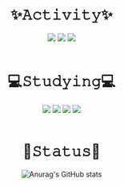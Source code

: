 <div align="center">

<h1>✨𝙰𝚌𝚝𝚒𝚟𝚒𝚝𝚢✨</h1> 
<img src="https://img.shields.io/badge/-K--Shield.Jr-blue"> 
<img src="https://img.shields.io/badge/-AISEC-lightgrey">
<img src="https://img.shields.io/badge/-Likelion-orange">

<br>

<br>
<h1>💻𝚂𝚝𝚞𝚍𝚢𝚒𝚗𝚐💻</h1>
<img src="https://img.shields.io/badge/-Reversing-lightgreen">
<img src="https://img.shields.io/badge/HTML5-E34F26?style=flat-square&logo=html5&logoColor=white"/>
<img src="https://img.shields.io/badge/CSS3-1572B6?style=flat-square&logo=css3&logoColor=white"/>
<img src="https://img.shields.io/badge/JavaScript-F7DF1E?style=flat-square&logo=JavaScript&logoColor=white"/>

<br>

<br>
<h1>📌𝚂𝚝𝚊𝚝𝚞𝚜📌</h1>

![Anurag's GitHub stats](https://github-readme-stats.vercel.app/api?username=biyamn&show_icons=true&theme=buefy)
